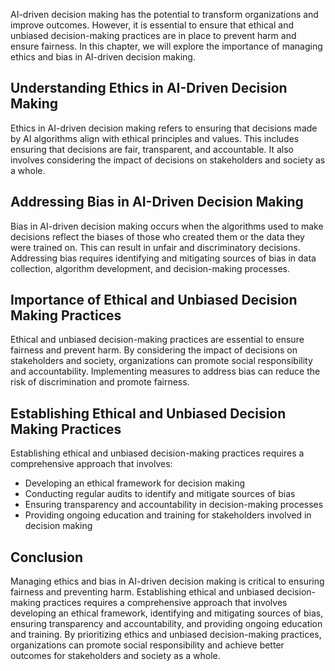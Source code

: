 
AI-driven decision making has the potential to transform organizations and improve outcomes. However, it is essential to ensure that ethical and unbiased decision-making practices are in place to prevent harm and ensure fairness. In this chapter, we will explore the importance of managing ethics and bias in AI-driven decision making.

Understanding Ethics in AI-Driven Decision Making
-------------------------------------------------

Ethics in AI-driven decision making refers to ensuring that decisions made by AI algorithms align with ethical principles and values. This includes ensuring that decisions are fair, transparent, and accountable. It also involves considering the impact of decisions on stakeholders and society as a whole.

Addressing Bias in AI-Driven Decision Making
--------------------------------------------

Bias in AI-driven decision making occurs when the algorithms used to make decisions reflect the biases of those who created them or the data they were trained on. This can result in unfair and discriminatory decisions. Addressing bias requires identifying and mitigating sources of bias in data collection, algorithm development, and decision-making processes.

Importance of Ethical and Unbiased Decision Making Practices
------------------------------------------------------------

Ethical and unbiased decision-making practices are essential to ensure fairness and prevent harm. By considering the impact of decisions on stakeholders and society, organizations can promote social responsibility and accountability. Implementing measures to address bias can reduce the risk of discrimination and promote fairness.

Establishing Ethical and Unbiased Decision Making Practices
-----------------------------------------------------------

Establishing ethical and unbiased decision-making practices requires a comprehensive approach that involves:

* Developing an ethical framework for decision making
* Conducting regular audits to identify and mitigate sources of bias
* Ensuring transparency and accountability in decision-making processes
* Providing ongoing education and training for stakeholders involved in decision making

Conclusion
----------

Managing ethics and bias in AI-driven decision making is critical to ensuring fairness and preventing harm. Establishing ethical and unbiased decision-making practices requires a comprehensive approach that involves developing an ethical framework, identifying and mitigating sources of bias, ensuring transparency and accountability, and providing ongoing education and training. By prioritizing ethics and unbiased decision-making practices, organizations can promote social responsibility and achieve better outcomes for stakeholders and society as a whole.

